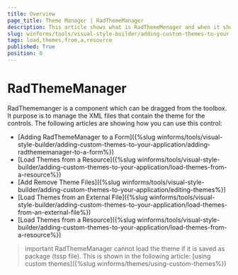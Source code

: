 ```yaml
---
title: Overview
page_title: Theme Manager | RadThemeManager
description: This article shows what is RadThemeMenager and when it should be used.
slug: winforms/tools/visual-style-builder/adding-custom-themes-to-your-application/load-themes-from-a-resource
tags: load,themes,from,a,resource
published: True
position: 0
---
```



# RadThemeManager

RadThememanger is a component which can be dragged from the toolbox. It purpose is to manage the XML files that contain the theme for the controls. The following articles are showing how you can use this control: 

* [Adding RadThemeManager to a Form]({%slug winforms/tools/visual-style-builder/adding-custom-themes-to-your-application/adding-radthememanager-to-a-form%})
* [Load Themes from a Resource]({%slug winforms/tools/visual-style-builder/adding-custom-themes-to-your-application/load-themes-from-a-resource%})
* [Add Remove Theme Files]({%slug winforms/tools/visual-style-builder/adding-custom-themes-to-your-application/editing-themes%})
* [Load Themes from an External File]({%slug winforms/tools/visual-style-builder/adding-custom-themes-to-your-application/load-themes-from-an-external-file%})
* [Load Themes from a Resource]({%slug winforms/tools/visual-style-builder/adding-custom-themes-to-your-application/load-themes-from-a-resource%})

>important RadThemeManager cannot load the theme if it is saved as package (tssp file). This is shown in the following article: [using custom themes]({%slug winforms/themes/using-custom-themes%})

 

